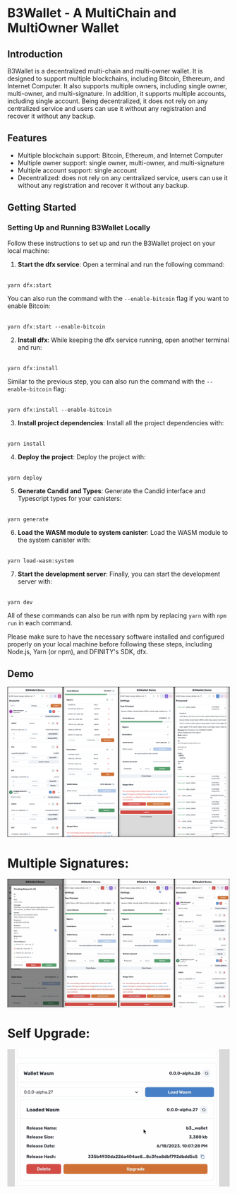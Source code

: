 # B3Wallet - A MultiChain and MultiOwner Wallet

## Introduction

B3Wallet is a decentralized multi-chain and multi-owner wallet. It is designed to support multiple blockchains, including Bitcoin, Ethereum, and Internet Computer. It also supports multiple owners, including single owner, multi-owner, and multi-signature. In addition, it supports multiple accounts, including single account. Being decentralized, it does not rely on any centralized service and users can use it without any registration and recover it without any backup.

## Features

- Multiple blockchain support: Bitcoin, Ethereum, and Internet Computer
- Multiple owner support: single owner, multi-owner, and multi-signature
- Multiple account support: single account
- Decentralized: does not rely on any centralized service, users can use it without any registration and recover it without any backup.

## Getting Started

### Setting Up and Running B3Wallet Locally

Follow these instructions to set up and run the B3Wallet project on your local machine:

1. **Start the dfx service**: Open a terminal and run the following command:

```

yarn dfx:start

```

You can also run the command with the `--enable-bitcoin` flag if you want to enable Bitcoin:

```

yarn dfx:start --enable-bitcoin

```

2. **Install dfx**: While keeping the dfx service running, open another terminal and run:

```

yarn dfx:install

```

Similar to the previous step, you can also run the command with the `--enable-bitcoin` flag:

```

yarn dfx:install --enable-bitcoin

```

3. **Install project dependencies**: Install all the project dependencies with:

```

yarn install

```

4. **Deploy the project**: Deploy the project with:

```

yarn deploy

```

5. **Generate Candid and Types**: Generate the Candid interface and Typescript types for your canisters:

```

yarn generate

```

6. **Load the WASM module to system canister**: Load the WASM module to the system canister with:

```

yarn load-wasm:system

```

7. **Start the development server**: Finally, you can start the development server with:

```

yarn dev

```

All of these commands can also be run with npm by replacing `yarn` with `npm run` in each command.

Please make sure to have the necessary software installed and configured properly on your local machine before following these steps, including Node.js, Yarn (or npm), and DFINITY's SDK, dfx.

## Demo

![Alt text](/images/demo.png?raw=true "Demo")

# Multiple Signatures:

![Alt text](/images/multisig.png?raw=true "Multi-Signature")

# Self Upgrade:

![Alt text](/images/selfupgrade.png?raw=true "Self Custody")
